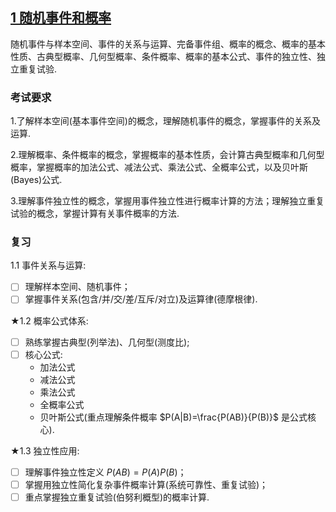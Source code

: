 
## [1 随机事件和概率](../TOC.md#1-随机事件和概率)

随机事件与样本空间、事件的关系与运算、完备事件组、概率的概念、概率的基本性质、古典型概率、几何型概率、条件概率、概率的基本公式、事件的独立性、独立重复试验.

### 考试要求

1.了解样本空间(基本事件空间)的概念，理解随机事件的概念，掌握事件的关系及运算.

2.理解概率、条件概率的概念，掌握概率的基本性质，会计算古典型概率和几何型概率，掌握概率的加法公式、减法公式、乘法公式、全概率公式，以及贝叶斯(Bayes)公式.

3.理解事件独立性的概念，掌握用事件独立性进行概率计算的方法；理解独立重复试验的概念，掌握计算有关事件概率的方法.

### 复习

1.1 事件关系与运算:

- [ ] 理解样本空间、随机事件；
- [ ] 掌握事件关系(包含/并/交/差/互斥/对立)及运算律(德摩根律).

★1.2 概率公式体系:

- [ ] 熟练掌握古典型(列举法)、几何型(测度比);
- [ ] 核心公式:
  - 加法公式
  - 减法公式
  - 乘法公式
  - 全概率公式
  - 贝叶斯公式(重点理解条件概率 $P(A|B)=\frac{P(AB)}{P(B)}$ 是公式核心).

★1.3 独立性应用:

- [ ] 理解事件独立性定义 $P(AB)=P(A)P(B)$；
- [ ] 掌握用独立性简化复杂事件概率计算(系统可靠性、重复试验)；
- [ ] 重点掌握独立重复试验(伯努利概型)的概率计算.
